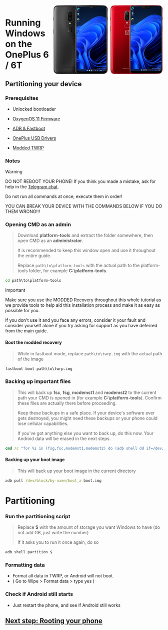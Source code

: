 <img align="right" src="https://github.com/WoA-OnePlus-6-Series/WoA-on-OnePlus6-Series/blob/main/OP6xT.png" width="350" alt="Windows 11 running on fajita/enchilada">

# Running Windows on the OnePlus 6 / 6T

## Partitioning your device

### Prerequisites
- Unlocked bootloader

- [OxygenOS 11 Firmware](https://github.com/WoA-OnePlus-6-Series/WoA-on-OnePlus6-Series/blob/main/guide/oxygenos11.md)

- [ADB & Fastboot](https://developer.android.com/studio/releases/platform-tools)

- [OnePlus USB Drivers](https://drive.google.com/file/d/1L7EZGx5mgeQYXO19Vsp9FWu9GXhF45Qs/view)
  
- [Modded TWRP](https://github.com/WoA-OnePlus-6-Series/WoA-on-OnePlus6-Series/releases/tag/Recovery)

### Notes
> [!WARNING]  
> 
> DO NOT REBOOT YOUR PHONE! If you think you made a mistake, ask for help in the [Telegram chat](https://t.me/WinOnOP6).
> 
> Do not run all commands at once, execute them in order!
>
> YOU CAN BREAK YOUR DEVICE WITH THE COMMANDS BELOW IF YOU DO THEM WRONG!!!

### Opening CMD as an admin
> Download **platform-tools** and extract the folder somewhere, then open CMD as an **administrator**.
>
> It is recommended to keep this window open and use it throughout the entire guide.
> 
> Replace `path\to\platform-tools` with the actual path to the platform-tools folder, for example **C:\platform-tools**.
```cmd
cd path\to\platform-tools
```

> [!IMPORTANT]
> Make sure you use the MODDED Recovery throughout this whole tutorial as we provide tools to help aid this installation process and make it as easy as possible for you.
> 
> If you don't use it and you face any errors, consider it your fault and consider yourself alone if you try asking for support as you have deferred from the main guide.

#### Boot the modded recovery
> While in fastboot mode, replace `path\to\twrp.img` with the actual path of the image
```cmd
fastboot boot path\to\twrp.img
```

### Backing up important files
> This will back up **fsc**, **fsg**, **modemst1** and **modemst2** to the current path your CMD is opened in (for example **C:\platform-tools**). Confirm these files are actually there before proceeding.
> 
> Keep these backups in a safe place. If your device's software ever gets destroyed, you might need these backups or your phone could lose cellular capabilities.
>
> If you've got anything else you want to back up, do this now. Your Android data will be erased in the next steps.
```cmd
cmd /c "for %i in (fsg,fsc,modemst1,modemst2) do (adb shell dd if=/dev/block/by-name/%i of=/tmp/%i.bin & adb pull /tmp/%i.bin)"
```

#### Backing up your boot image
> This will back up your boot image in the current directory
```cmd
adb pull /dev/block/by-name/boot_a boot.img
```

# Partitioning

### Run the partitioning script
> Replace **$** with the amount of storage you want Windows to have (do not add GB, just write the number)
> 
> If it asks you to run it once again, do so
```cmd
adb shell partition $
```
### Formatting data
- Format all data in TWRP, or Android will not boot.
- ( Go to Wipe > Format data > type yes )

### Check if Android still starts
- Just restart the phone, and see if Android still works

## [Next step: Rooting your phone](/guide/2-root.md)
















